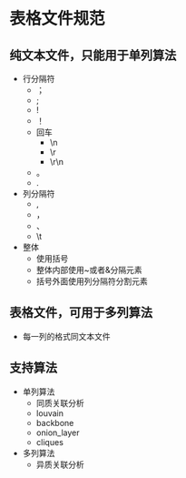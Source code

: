 # 表格文件规范

## 纯文本文件，只能用于单列算法

- 行分隔符
  - ；
  - ;
  - !
  - ！
  - 回车
    - \n
    - \r
    - \r\n
  - 。
  - .
- 列分隔符
  - ,
  - ，
  - 、
  - \t
- 整体
  - 使用括号
  - 整体内部使用~或者&分隔元素
  - 括号外面使用列分隔符分割元素

## 表格文件，可用于多列算法

- 每一列的格式同文本文件

## 支持算法

- 单列算法
  - 同质关联分析
  - louvain
  - backbone
  - onion_layer
  - cliques
- 多列算法
  - 异质关联分析
